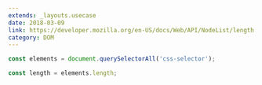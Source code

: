 ```yaml
---
extends: _layouts.usecase
date: 2018-03-09
link: https://developer.mozilla.org/en-US/docs/Web/API/NodeList/length
category: DOM
---
```



```javascript
const elements = document.querySelectorAll('css-selector');

const length = elements.length;
```
